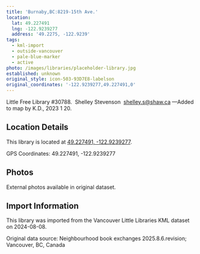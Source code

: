 ```yaml
---
title: 'Burnaby,BC:8219-15th Ave.'
location:
  lat: 49.227491
  lng: -122.9239277
  address: '49.2275, -122.9239'
tags:
  - kml-import
  - outside-vancouver
  - pale-blue-marker
  - active
photo: /images/libraries/placeholder-library.jpg
established: unknown
original_style: icon-503-93D7E8-labelson
original_coordinates: '-122.9239277,49.227491,0'
---
```

Little Free Library #30788.  
Shelley Stevenson  shelley.s@shaw.ca
—Added to map by K.D., 2023 1 20. 

## Location Details

This library is located at [49.227491, -122.9239277](https://www.google.com/maps?q=49.227491,-122.9239277).

GPS Coordinates: 49.227491, -122.9239277

## Photos

External photos available in original dataset.

## Import Information

This library was imported from the Vancouver Little Libraries KML dataset on 2024-08-08.

Original data source: Neighbourhood book exchanges 2025.8.6.revision; Vancouver, BC, Canada
